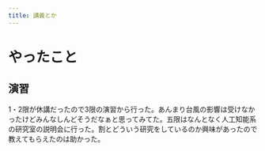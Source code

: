 ```yaml
---
title: 講義とか
---
```


# やったこと

## 演習

1・2限が休講だったので3限の演習から行った。あんまり台風の影響は受けなかったけどみんなしんどそうだなぁと思ってみてた。五限はなんとなく人工知能系の研究室の説明会に行った。割とどういう研究をしているのか興味があったので教えてもらえたのは助かった。

